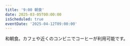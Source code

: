 ```yaml
---
title: '9:00 朝食'
date: 2025-03-05T00:00:00
isScheduled: true
eventDate: '2025-04-12T09:00:00'
---
```


和朝食。カフェや近くのコンビニでコーヒーが利用可能です。
